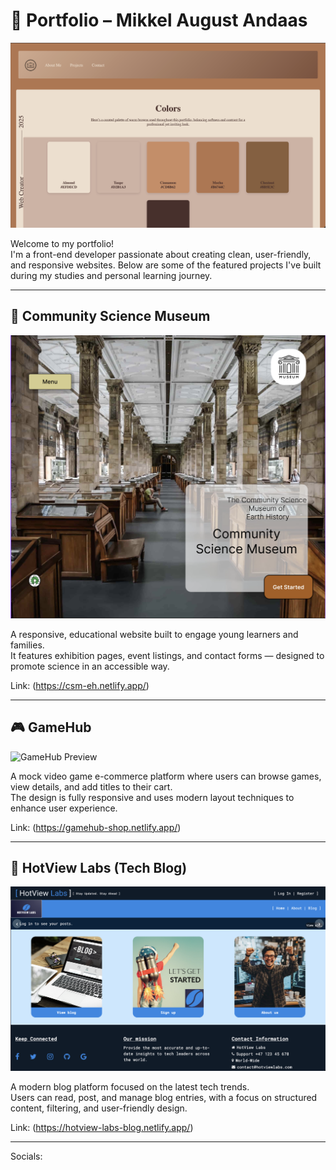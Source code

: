 # 🎨 Portfolio – Mikkel August Andaas

![Portfolio Preview](./img/portfolio-mikkel.png)

Welcome to my portfolio!  
I'm a front-end developer passionate about creating clean, user-friendly, and responsive websites. Below are some of the featured projects I've built during my studies and personal learning journey.

---

## 🧪 Community Science Museum

![Community Science Museum Preview](./img/slider/CSM1.png)

A responsive, educational website built to engage young learners and families.  
It features exhibition pages, event listings, and contact forms — designed to promote science in an accessible way.

Link: (https://csm-eh.netlify.app/)

---

## 🎮 GameHub

![GameHub Preview](./img/slider/Gamehub1.png)

A mock video game e-commerce platform where users can browse games, view details, and add titles to their cart.  
The design is fully responsive and uses modern layout techniques to enhance user experience.

Link: (https://gamehub-shop.netlify.app/)

---

## 📰 HotView Labs (Tech Blog)

![HotView Labs Preview](./img/slider/HVL1.png)

A modern blog platform focused on the latest tech trends.  
Users can read, post, and manage blog entries, with a focus on structured content, filtering, and user-friendly design.

Link: (https://hotview-labs-blog.netlify.app/)

---


Socials:

